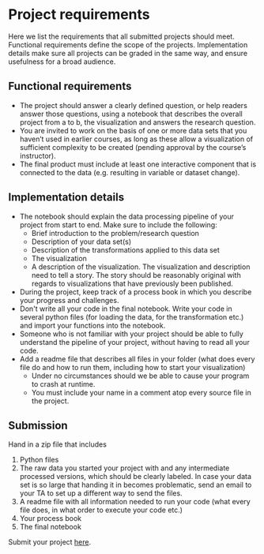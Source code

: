 # Project requirements

Here we list the requirements that all submitted projects should meet. Functional requirements define the scope of the projects. Implementation details make sure all projects can be graded in the same way, and ensure usefulness for a broad audience.

## Functional requirements

* The project should answer a clearly defined question, or help readers answer those questions, using a notebook that describes the overall project from a to b, the visualization and answers the research question. 
* You are invited to work on the basis of one or more data sets that you haven’t used in earlier courses, as long as these allow a visualization of sufficient complexity to be created (pending approval by the course’s instructor).
* The final product must include at least one interactive component that is connected to the data (e.g. resulting in variable or dataset change).

<!-- Hier zou wel meer bij kunnen over de data pipeline. De eisen zijn nu vooral gericht op enkel de visualisatie. Ergens moet ook duidelijk worden hoe ze hun data hebben verzameld en getransformeerd etc.  -->

## Implementation details

* The notebook should explain the data processing pipeline of your project from start to end. Make sure to include the following:
    * Brief introduction to the problem/research question
    * Description of your data set(s)
    * Description of the transformations applied to this data set
    * The visualization 
    * A description of the visualization. The visualization and description need to tell a story. The story should be reasonably original with regards to visualizations that have previously been published.
* During the project, keep track of a process book in which you describe your progress and challenges.
* Don't write all your code in the final notebook. Write your code in several python files (for loading the data, for the transformation etc.) and import your functions into the notebook.
* Someone who is not familiar with your project should be able to fully understand the pipeline of your project, without having to read all your code. 
* Add a readme file that describes all files in your folder (what does every file do and how to run them, including how to start your visualization)
    * Under no circumstances should we be able to cause your program to crash at runtime.
    * You must include your name in a comment atop every source file in the project.


<!-- Misschien ook toestaan om in een jupyter notebook de uiteindelijke visualisatie te laten zien?  -->

## Submission

Hand in a zip file that includes 

1. Python files 
2. The raw data you started your project with and any intermediate processed versions, which should be clearly labeled. In case your data set is so large that handing it in becomes problematic, send an email to your TA to set up a different way to send the files.
3. A readme file with all information needed to run your code (what every file does, in what order to execute your code etc.)
4. Your process book
5. The final notebook

Submit your project [here](/project/submit).

